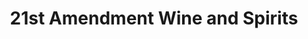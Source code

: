 ---
title: "21st Amendment Wine and Spirits"
url: /noblesville/21st-amendment-wine-and-spirits/
shop: Spirituosen
---
